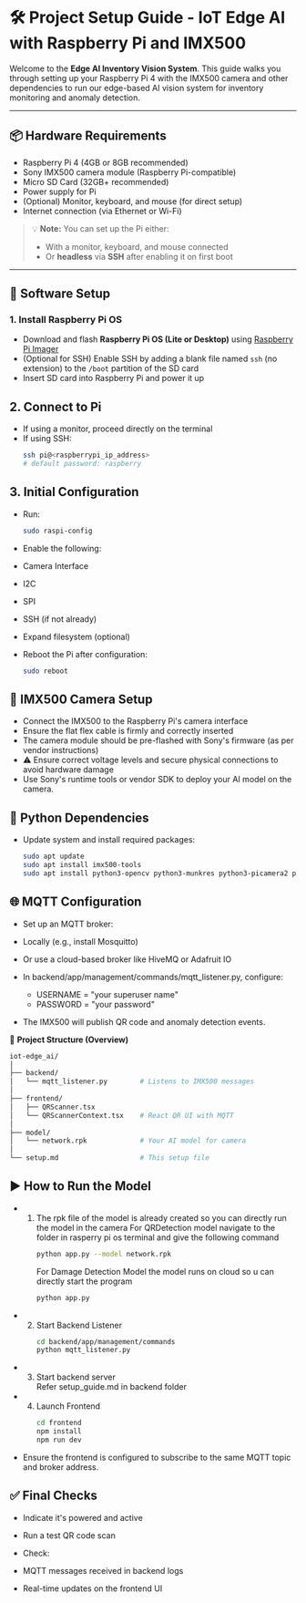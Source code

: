 # 🛠️ Project Setup Guide - IoT Edge AI with Raspberry Pi and IMX500

Welcome to the **Edge AI Inventory Vision System**. This guide walks you through setting up your Raspberry Pi 4 with the IMX500 camera and other dependencies to run our edge-based AI vision system for inventory monitoring and anomaly detection.

---

## 📦 Hardware Requirements

- Raspberry Pi 4 (4GB or 8GB recommended)
- Sony IMX500 camera module (Raspberry Pi-compatible)
- Micro SD Card (32GB+ recommended)
- Power supply for Pi
- (Optional) Monitor, keyboard, and mouse (for direct setup)
- Internet connection (via Ethernet or Wi-Fi)

> 💡 **Note:** You can set up the Pi either:
> - With a monitor, keyboard, and mouse connected  
> - Or **headless** via **SSH** after enabling it on first boot

---

## 🔧 Software Setup

### 1. Install Raspberry Pi OS
- Download and flash **Raspberry Pi OS (Lite or Desktop)** using [Raspberry Pi Imager](https://www.raspberrypi.com/software/)
- (Optional for SSH) Enable SSH by adding a blank file named `ssh` (no extension) to the `/boot` partition of the SD card
- Insert SD card into Raspberry Pi and power it up

## 2. Connect to Pi
- If using a monitor, proceed directly on the terminal
- If using SSH:
  ```bash
  ssh pi@<raspberrypi_ip_address>
  # default password: raspberry

## 3. Initial Configuration
- Run:
  ```bash
  sudo raspi-config
- Enable the following:
- Camera Interface
- I2C
- SPI
- SSH (if not already)
- Expand filesystem (optional)

- Reboot the Pi after configuration:
  ```bash
  sudo reboot

## 📸 IMX500 Camera Setup

- Connect the IMX500 to the Raspberry Pi's camera interface
- Ensure the flat flex cable is firmly and correctly inserted
- The camera module should be pre-flashed with Sony's firmware (as per vendor instructions)
- ⚠️ Ensure correct voltage levels and secure physical connections to avoid hardware damage
- Use Sony's runtime tools or vendor SDK to deploy your AI model on the camera.

## 🐍 Python Dependencies
- Update system and install required packages:
  ```bash
  sudo apt update
  sudo apt install imx500-tools 
  sudo apt install python3-opencv python3-munkres python3-picamera2 python3-pil python3-numpy libzbar0 python3-pyzbar python3-requests python3-paho-mqtt

## 🌐 MQTT Configuration
- Set up an MQTT broker:

- Locally (e.g., install Mosquitto)
- Or use a cloud-based broker like HiveMQ or Adafruit IO

- In backend/app/management/commands/mqtt_listener.py, configure:
   - USERNAME = "your superuser name"
   - PASSWORD = "your password"

- The IMX500 will publish QR code and anomaly detection events.
  
📂 **Project Structure (Overview)**
  ```bash
  iot-edge_ai/
  │
  ├── backend/
  │   └── mqtt_listener.py        # Listens to IMX500 messages
  │
  ├── frontend/
  │   ├── QRScanner.tsx
  │   └── QRScannerContext.tsx    # React QR UI with MQTT
  │
  ├── model/
  │   └── network.rpk             # Your AI model for camera  
  │
  └── setup.md                    # This setup file
```
## ▶️ How to Run the Model
- 1. The rpk file of the model is already created so you can directly run the model in the camera
     For QRDetection model navigate to the folder in rasperry pi os terminal and give the following command
     ```bash
     python app.py --model network.rpk
     ```
     For Damage Detection Model the model runs on cloud so u can directly start the program
     ```bash
     python app.py
- 2. Start Backend Listener
     ```bash
     cd backend/app/management/commands
     python mqtt_listener.py
- 3. Start backend server    
     Refer setup_guide.md in backend folder
- 4. Launch Frontend 
     ```bash
     cd frontend
     npm install
     npm run dev
- Ensure the frontend is configured to subscribe to the same MQTT topic and broker address.

## ✅ Final Checks
- Indicate it's powered and active
- Run a test QR code scan
- Check:

-    MQTT messages received in backend logs
-    Real-time updates on the frontend UI
